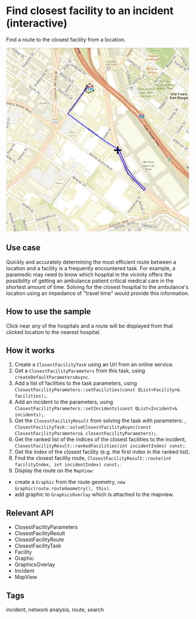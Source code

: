 # Find closest facility to an incident (interactive)

Find a route to the closest facility from a location.

![](screenshot.png)

## Use case

Quickly and accurately determining the most efficient route between a location and a facility is a frequently encountered task. For example, a paramedic may need to know which hospital in the vicinity offers the possibility of getting an ambulance patient critical medical care in the shortest amount of time. Solving for the closest hospital to the ambulance's location using an impedance of "travel time" would provide this information.

## How to use the sample

Click near any of the hospitals and a route will be displayed from that clicked location to the nearest hospital.

## How it works

1. Create a `ClosestFacilityTask` using an Url from an online service.
2. Get a `ClosestFacilityParameters` from this task, using `createDefaultParametersAsync`.
3. Add a list of facilities to the task parameters, using `ClosestFacilityParameters::setFacilities(const QList<Facility>& facilities);`.
4. Add an incident to the parameters, using `ClosestFacilityParameters::setIncidents(const QList<Incident>& incidents);`.
5. Get the `ClosestFacilityResult` from solving the task with parameters: , `ClosestFacilityTask::solveClosestFacilityAsync(const ClosestFacilityParameters& closestFacilityParameters);`.
6. Get the ranked list of the indices of the closest facilities to the incident, `ClosestFacilityResult::rankedFacilities(int incidentIndex) const;`.
7. Get the index of the closest facility (e.g. the first index in the ranked list).
8. Find the closest facility route, `ClosestFacilityResult::route(int facilityIndex, int incidentIndex) const;`.
9. Display the route on the `MapView`:
 - create a `Graphic` from the route geometry, `new Graphic(route.routeGeometry(), this)`.
 - add graphic to `GraphicsOverlay` which is attached to the mapview.

## Relevant API

* ClosestFacilityParameters
* ClosestFacilityResult
* ClosestFacilityRoute
* ClosestFacilityTask
* Facility
* Graphic
* GraphicsOverlay
* Incident
* MapView

## Tags

incident, network analysis, route, search

